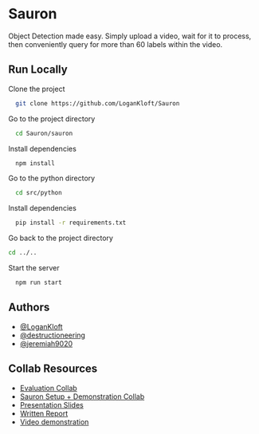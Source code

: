 
# Sauron

Object Detection made easy. Simply upload a video, wait for it to process, then conveniently query for more than 60 labels within the video.


## Run Locally

Clone the project

```bash
  git clone https://github.com/LoganKloft/Sauron
```

Go to the project directory

```bash
  cd Sauron/sauron
```

Install dependencies

```bash
  npm install
```

Go to the python directory

```bash
  cd src/python
```

Install dependencies

```bash
  pip install -r requirements.txt
```

Go back to the project directory

```bash
cd ../..
```

Start the server

```bash
  npm run start
```


## Authors

- [@LoganKloft](https://github.com/LoganKloft)
- [@destructioneering](https://github.com/destructioneering)
- [@jeremiah9020](https://github.com/jeremiah9020)

## Collab Resources

- [Evaluation Collab](https://colab.research.google.com/drive/1rRutPPlbRErqldoFEulO2-7AOzSpq-Sz#scrollTo=mvIKeR_hDsfS)
- [Sauron Setup + Demonstration Collab](https://colab.research.google.com/drive/1Kt0UP4yzwde8QoaJDoojH1KJUeuwa87C#scrollTo=a1MDEZvCHhpe)
- [Presentation Slides](https://docs.google.com/presentation/d/14QxLX-CIKX8acvAwU6JBma2ym4PzdAtkcSdqhYwfhLE/edit#slide=id.g2a33ae7451d_0_10)
- [Written Report](https://docs.google.com/document/d/1W0cJ2Gu5Oxt5V1Ky534hDePS0ecDq_8XQd4wN35R1RE/edit?usp=drive_link)
- [Video demonstration](https://drive.google.com/file/d/15yfF_ZCs7ZFZP3pbg3GXBXSt8gDnJxiV/view?usp=drive_link)
